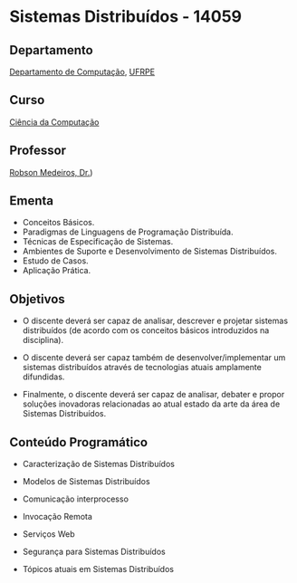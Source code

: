 # Sistemas Distribuídos - 14059

## Departamento

[Departamento de Computação](http://dc.ufrpe.br), [UFRPE](http://www.ufrpe.br)

## Curso

[Ciência da Computação](http://www.bcc.ufrpe.br/)



## Professor

[Robson Medeiros, Dr.](robson-medeiros.github.io))


## Ementa

* Conceitos Básicos. 
* Paradigmas de Linguagens de Programação Distribuída. 
* Técnicas de Especificação de Sistemas. 
* Ambientes de Suporte e Desenvolvimento de Sistemas Distribuídos. 
* Estudo de Casos. 
* Aplicação Prática.

## Objetivos

* O discente deverá ser capaz de analisar, descrever e projetar sistemas distribuídos (de acordo com os conceitos básicos introduzidos na disciplina).

* O discente deverá ser capaz também de desenvolver/implementar um sistemas distribuídos através de tecnologias atuais amplamente difundidas.

* Finalmente, o discente deverá ser capaz de analisar, debater e propor soluções inovadoras relacionadas ao atual estado da arte da área de Sistemas Distribuídos.

## Conteúdo Programático

* Caracterização de Sistemas Distribuídos

* Modelos de Sistemas Distribuídos

* Comunicação interprocesso

* Invocação Remota

* Serviços Web

* Segurança para Sistemas Distribuídos

* Tópicos atuais em Sistemas Distribuídos
